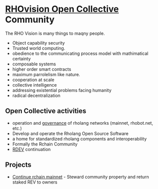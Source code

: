 # [RHOvision Open Collective](https://opencollective.com/rchain-community) Community
The RHO Vision is many things to maqny people.
- Object capability security
- Trusted world computing.
- obedience to the communicating process model with mathimatical certainty
- composable systems
- higher order smart contracts
- maximum parrolelism like nature.
- cooperation at scale
- collective intelligence
- addressing existential problems facing humanity
- radical decentralization

## Open Collective activities
- operation and [governance](https://opencollective.com/rchain-community/conversations/governance-dpbvj0qz) of rholang networks (mainnet, rhobot.net, etc.)
- Develop and operate the Rholang Open Source Software
- a home for standardized rholang components and interoperability
- Formally the Rchain Community
- [RDEV](https://rhobot.net/rdev-web/) continuation


## Projects
- [Continue rchain mainnet](https://opencollective.com/rchain-community/projects/continue-mainnet) - Steward community property and return staked REV to owners
